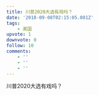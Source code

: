 ```yaml
---
title: 川普2020大选有戏吗？
date: '2018-09-08T02:15:05.081Z'
tags:
    - 美国
upvote: 1
downvote: 0
follow: 10
comments:
    - ''
    - ''
    - ''
---
```


川普2020大选有戏吗？
